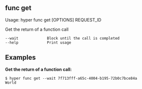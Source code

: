 ## func get

  Usage: hyper func get [OPTIONS] REQUEST_ID

Get the return of a function call

    --wait             Block until the call is completed
    --help             Print usage

## Examples

**Get the return of a function call:**

    $ hyper func get --wait 7f713fff-a65c-4004-b195-72b0c7bce84a
    World
